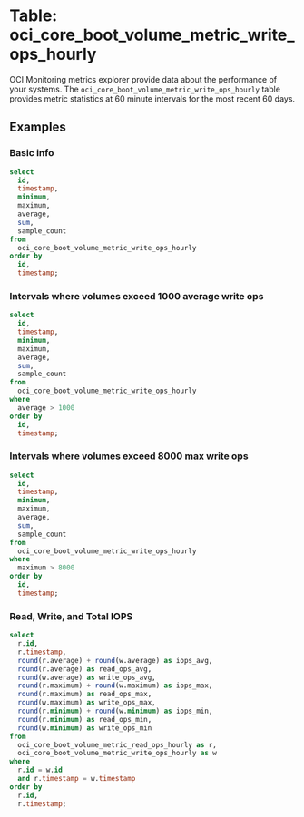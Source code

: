 # Table: oci_core_boot_volume_metric_write_ops_hourly

OCI Monitoring metrics explorer provide data about the performance of your systems. The `oci_core_boot_volume_metric_write_ops_hourly` table provides metric statistics at 60 minute intervals for the most recent 60 days.

## Examples

### Basic info

```sql
select
  id,
  timestamp,
  minimum,
  maximum,
  average,
  sum,
  sample_count
from
  oci_core_boot_volume_metric_write_ops_hourly
order by
  id,
  timestamp;
```

### Intervals where volumes exceed 1000 average write ops

```sql
select
  id,
  timestamp,
  minimum,
  maximum,
  average,
  sum,
  sample_count
from
  oci_core_boot_volume_metric_write_ops_hourly
where
  average > 1000
order by
  id,
  timestamp;
```

### Intervals where volumes exceed 8000 max write ops

```sql
select
  id,
  timestamp,
  minimum,
  maximum,
  average,
  sum,
  sample_count
from
  oci_core_boot_volume_metric_write_ops_hourly
where
  maximum > 8000
order by
  id,
  timestamp;
```

### Read, Write, and Total IOPS

```sql
select 
  r.id,
  r.timestamp,
  round(r.average) + round(w.average) as iops_avg,
  round(r.average) as read_ops_avg,
  round(w.average) as write_ops_avg,
  round(r.maximum) + round(w.maximum) as iops_max,
  round(r.maximum) as read_ops_max,
  round(w.maximum) as write_ops_max,
  round(r.minimum) + round(w.minimum) as iops_min,
  round(r.minimum) as read_ops_min,
  round(w.minimum) as write_ops_min
from 
  oci_core_boot_volume_metric_read_ops_hourly as r,
  oci_core_boot_volume_metric_write_ops_hourly as w
where 
  r.id = w.id
  and r.timestamp = w.timestamp
order by
  r.id,
  r.timestamp;
```
